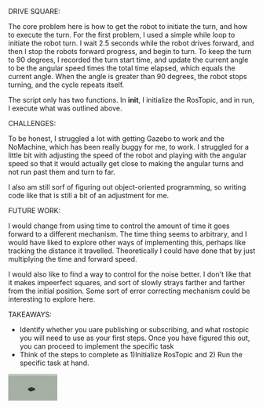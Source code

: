 DRIVE SQUARE: 

The core problem here is how to get the robot to initiate the turn, and how to execute the turn. For the first problem, I used a simple while loop to initiate the robot turn. I wait 2.5 seconds while the robot drives forward, and then I stop the robots forward progress, and begin to turn. To keep the turn to 90 degrees, I recorded the turn start time, and update the current angle to be the angular speed times the total time elapsed, which equals the current angle. When the angle is greater than 90 degrees, the robot stops turning, and the cycle repeats itself. 

The script only has two functions. In __init__, I initialize the RosTopic, and in run, I execute what was outlined above. 

CHALLENGES: 

To be honest, I struggled a lot with getting Gazebo to work and the NoMachine, which has been really buggy for me, to work. I struggled for a little bit with adjusting the speed of the robot and playing with the angular speed so that it would actually get close to making the angular turns and not run past them and turn to far. 

I also am still sorf of figuring out object-oriented programming, so writing code like that is still a bit of an adjustment for me. 

FUTURE WORK: 

I would change from using time to control the amount of time it goes forward to a different mechanism. The time thing seems to arbitrary, and I would have liked to explore other ways of implementing this, perhaps like tracking the distance it travelled. Theoretically I could have done that by just multiplying the time and forward speed. 

I would also like to find a way to control for the noise better. I don't like that it makes impeerfect squares, and sort of slowly strays farther and farther from the initial position. Some sort of error correcting mechanism could be interesting to explore here. 

TAKEAWAYS:
* Identify whether you uare publishing or subscribing, and what rostopic you will need to use as your first steps. Once you have figured this out, you can proceed to implement the specific task
* Think of the steps to complete as 1)Initialize RosTopic and 2) Run the specific task at hand. 

![drivesquare](https://github.com/jonahkaye/warmup_project/blob/main/scripts/drivesquare.gif)